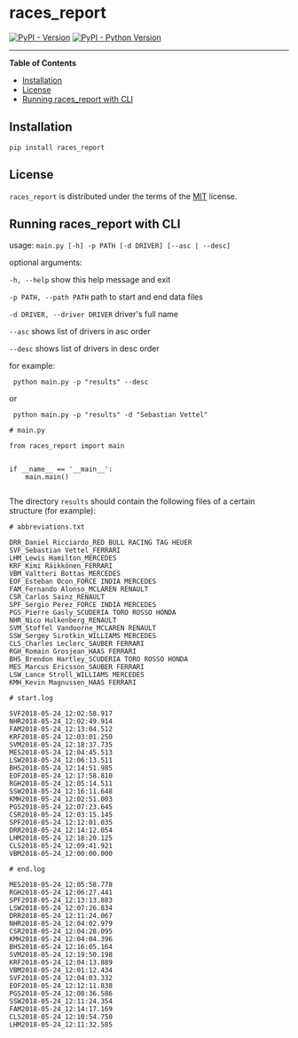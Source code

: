 # races_report

[![PyPI - Version](https://img.shields.io/pypi/v/races_report.svg)](https://pypi.org/project/races_report)
[![PyPI - Python Version](https://img.shields.io/pypi/pyversions/races_report.svg)](https://pypi.org/project/races_report)

-----

**Table of Contents**

- [Installation](#installation)
- [License](#license)
- [Running races_report with CLI](#running_with_cli)

## Installation

```console
pip install races_report
```

## License

`races_report` is distributed under the terms of the [MIT](https://spdx.org/licenses/MIT.html) license.

## Running races_report with CLI

usage: ```main.py [-h] -p PATH [-d DRIVER] [--asc | --desc]```

optional arguments:

  ```-h, --help```            show this help message and exit

  ```-p PATH, --path PATH```  path to start and end data files

  ```-d DRIVER, --driver DRIVER```  driver's full name

  ```--asc```                 shows list of drivers in asc order

  ```--desc```                shows list of drivers in desc order

for example:
```console
 python main.py -p "results" --desc
```
or

```console
 python main.py -p "results" -d "Sebastian Vettel"
```

```
# main.py

from races_report import main


if __name__ == '__main__':
    main.main()


```

The directory `results` should contain the following files of a certain structure (for example):

```
# abbreviations.txt

DRR_Daniel Ricciardo_RED BULL RACING TAG HEUER
SVF_Sebastian Vettel_FERRARI
LHM_Lewis Hamilton_MERCEDES
KRF_Kimi Räikkönen_FERRARI
VBM_Valtteri Bottas_MERCEDES
EOF_Esteban Ocon_FORCE INDIA MERCEDES
FAM_Fernando Alonso_MCLAREN RENAULT
CSR_Carlos Sainz_RENAULT
SPF_Sergio Perez_FORCE INDIA MERCEDES
PGS_Pierre Gasly_SCUDERIA TORO ROSSO HONDA
NHR_Nico Hulkenberg_RENAULT
SVM_Stoffel Vandoorne_MCLAREN RENAULT
SSW_Sergey Sirotkin_WILLIAMS MERCEDES
CLS_Charles Leclerc_SAUBER FERRARI
RGH_Romain Grosjean_HAAS FERRARI
BHS_Brendon Hartley_SCUDERIA TORO ROSSO HONDA
MES_Marcus Ericsson_SAUBER FERRARI
LSW_Lance Stroll_WILLIAMS MERCEDES
KMH_Kevin Magnussen_HAAS FERRARI

```

```
# start.log

SVF2018-05-24_12:02:58.917
NHR2018-05-24_12:02:49.914
FAM2018-05-24_12:13:04.512
KRF2018-05-24_12:03:01.250
SVM2018-05-24_12:18:37.735
MES2018-05-24_12:04:45.513
LSW2018-05-24_12:06:13.511
BHS2018-05-24_12:14:51.985
EOF2018-05-24_12:17:58.810
RGH2018-05-24_12:05:14.511
SSW2018-05-24_12:16:11.648
KMH2018-05-24_12:02:51.003
PGS2018-05-24_12:07:23.645
CSR2018-05-24_12:03:15.145
SPF2018-05-24_12:12:01.035
DRR2018-05-24_12:14:12.054
LHM2018-05-24_12:18:20.125
CLS2018-05-24_12:09:41.921
VBM2018-05-24_12:00:00.000

```

```
# end.log

MES2018-05-24_12:05:58.778 
RGH2018-05-24_12:06:27.441
SPF2018-05-24_12:13:13.883
LSW2018-05-24_12:07:26.834
DRR2018-05-24_12:11:24.067
NHR2018-05-24_12:04:02.979
CSR2018-05-24_12:04:28.095
KMH2018-05-24_12:04:04.396
BHS2018-05-24_12:16:05.164
SVM2018-05-24_12:19:50.198
KRF2018-05-24_12:04:13.889
VBM2018-05-24_12:01:12.434
SVF2018-05-24_12:04:03.332
EOF2018-05-24_12:12:11.838
PGS2018-05-24_12:08:36.586
SSW2018-05-24_12:11:24.354
FAM2018-05-24_12:14:17.169
CLS2018-05-24_12:10:54.750
LHM2018-05-24_12:11:32.585

```